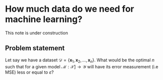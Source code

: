 # How much data do we need for machine learning?

This note is under construction

## Problem statement

Let say we have a dataset $\mathcal{D} = \{\mathbf{x}_1,\mathbf{x}_2,\dots,\mathbf{x}_n\}$. What would be the optimal $n$ such that for a given model $\mathcal{M}:\mathcal{X}]\rightarrow\mathcal{Y}$ will have its error measurement (i.e MSE) less or equal to $\varepsilon$?
